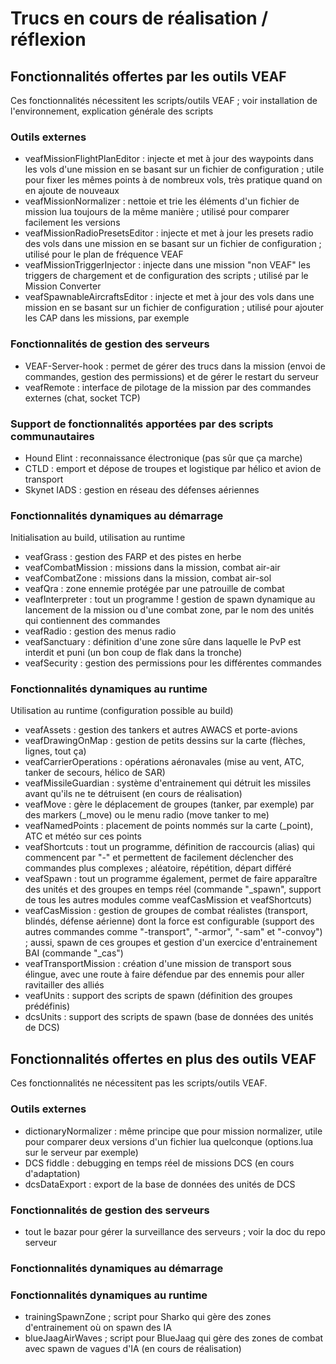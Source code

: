 # Trucs en cours de réalisation / réflexion

## Fonctionnalités offertes par les outils VEAF

Ces fonctionnalités nécessitent les scripts/outils VEAF ; voir installation de l'environnement, explication générale des scripts

### Outils externes

- veafMissionFlightPlanEditor : injecte et met à jour des waypoints dans les vols d'une mission en se basant sur un fichier de configuration ; utile pour fixer les mêmes points à de nombreux vols, très pratique quand on en ajoute de nouveaux
- veafMissionNormalizer : nettoie et trie les éléments d'un fichier de mission lua toujours de la même manière ; utilisé pour comparer facilement les versions
- veafMissionRadioPresetsEditor : injecte et met à jour les presets radio des vols dans une mission en se basant sur un fichier de configuration ; utilisé pour le plan de fréquence VEAF
- veafMissionTriggerInjector : injecte dans une mission "non VEAF" les triggers de chargement et de configuration des scripts ; utilisé par le Mission Converter
- veafSpawnableAircraftsEditor : injecte et met à jour des vols dans une mission en se basant sur un fichier de configuration ; utilisé pour ajouter les CAP dans les missions, par exemple

### Fonctionnalités de gestion des serveurs

- VEAF-Server-hook : permet de gérer des trucs dans la mission (envoi de commandes, gestion des permissions) et de gérer le restart du serveur
- veafRemote : interface de pilotage de la mission par des commandes externes (chat, socket TCP)

### Support de fonctionnalités apportées par des scripts communautaires

- Hound Elint : reconnaissance électronique (pas sûr que ça marche)
- CTLD : emport et dépose de troupes et logistique par hélico et avion de transport
- Skynet IADS : gestion en réseau des défenses aériennes

### Fonctionnalités dynamiques au démarrage 

Initialisation au build, utilisation au runtime

- veafGrass : gestion des FARP et des pistes en herbe
- veafCombatMission : missions dans la mission, combat air-air
- veafCombatZone : missions dans la mission, combat air-sol
- veafQra : zone ennemie protégée par une patrouille de combat
- veafInterpreter : tout un programme ! gestion de spawn dynamique au lancement de la mission ou d'une combat zone, par le nom des unités qui contiennent des commandes
- veafRadio : gestion des menus radio
- veafSanctuary : définition d'une zone sûre dans laquelle le PvP est interdit et puni (un bon coup de flak dans la tronche)
- veafSecurity : gestion des permissions pour les différentes commandes

### Fonctionnalités dynamiques au runtime 

Utilisation au runtime (configuration possible au build)

- veafAssets : gestion des tankers et autres AWACS et porte-avions
- veafDrawingOnMap : gestion de petits dessins sur la carte (flèches, lignes, tout ça)
- veafCarrierOperations : opérations aéronavales (mise au vent, ATC, tanker de secours, hélico de SAR)
- veafMissileGuardian : système d'entrainement qui détruit les missiles avant qu'ils ne te détruisent (en cours de réalisation)
- veafMove : gère le déplacement de groupes (tanker, par exemple) par des markers (_move) ou le menu radio (move tanker to me)
- veafNamedPoints : placement de points nommés sur la carte (_point), ATC et météo sur ces points
- veafShortcuts : tout un programme, définition de raccourcis (alias) qui commencent par "-" et permettent de facilement déclencher des commandes plus complexes ; aléatoire, répétition, départ différé
- veafSpawn : tout un programme également, permet de faire apparaître des unités et des groupes en temps réel (commande "_spawn", support de tous les autres modules comme veafCasMission et veafShortcuts)
- veafCasMission : gestion de groupes de combat réalistes (transport, blindés, défense aérienne) dont la force est configurable (support des autres commandes comme "-transport", "-armor", "-sam" et "-convoy") ; aussi, spawn de ces groupes et gestion d'un exercice d'entrainement BAI (commande "_cas")
- veafTransportMission : création d'une mission de transport sous élingue, avec une route à faire défendue par des ennemis pour aller ravitailler des alliés
- veafUnits : support des scripts de spawn (définition des groupes prédéfinis)
- dcsUnits : support des scripts de spawn (base de données des unités de DCS)

## Fonctionnalités offertes en plus des outils VEAF

Ces fonctionnalités ne nécessitent pas les scripts/outils VEAF.

### Outils externes

- dictionaryNormalizer : même principe que pour mission normalizer, utile pour comparer deux versions d'un fichier lua quelconque (options.lua sur le serveur par exemple)
- DCS fiddle : debugging en temps réel de missions DCS (en cours d'adaptation)
- dcsDataExport : export de la base de données des unités de DCS

### Fonctionnalités de gestion des serveurs

- tout le bazar pour gérer la surveillance des serveurs ; voir la doc du repo serveur

### Fonctionnalités dynamiques au démarrage 


### Fonctionnalités dynamiques au runtime 

- trainingSpawnZone ; script pour Sharko qui gère des zones d'entrainement où on spawn des IA
- blueJaagAirWaves ; script pour BlueJaag qui gère des zones de combat avec spawn de vagues d'IA (en cours de réalisation)